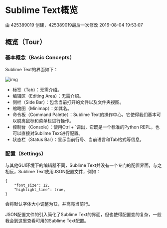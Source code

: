 # Sublime Text概览

由 425389019 创建，425389019最后一次修改 2016-08-04 19:53:07

## 概览（Tour）

### 基本概念（Basic Concepts）

Sublime Text的界面如下：

![img](https://img.w3cschool.cn/attachments/day_160804/201608041952585076.jpg)

- 标签（Tab）：无需介绍。
- 编辑区（Editing Area）：无需介绍。
- 侧栏（Side Bar）：包含当前打开的文件以及文件夹视图。
- 缩略图（Minimap）：如其名。
- 命令板（Command Palette）：Sublime Text的操作中心，它使得我们基本可以脱离鼠标和菜单栏进行操作。
- 控制台（Console）：使用Ctrl + `调出，它既是一个标准的Python REPL，也可以直接对Sublime Text进行配置。
- 状态栏（Status Bar）：显示当前行号、当前语言和Tab格式等信息。

### 配置（Settings）

与其他GUI环境下的编辑器不同，Sublime Text并没有一个专门的配置界面，与之相反，Sublime Text使用JSON配置文件，例如：

```
{
    "font_size": 12,
    "highlight_line": true,
}
```

会将默认字体大小调整为12，并高亮当前行。

JSON配置文件的引入简化了Sublime Text的界面，但也使得配置变的复杂，一般我会到这里查看可用的Sublime Text配置。